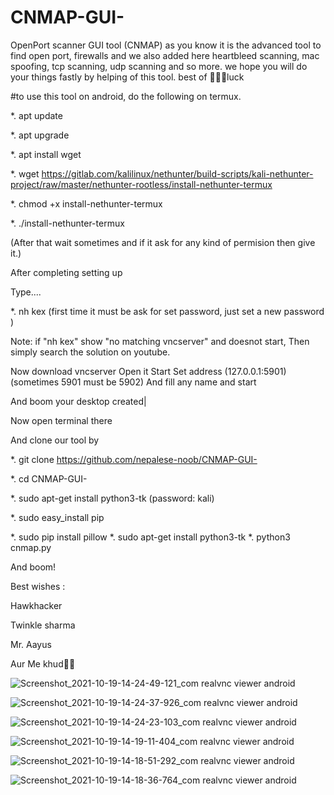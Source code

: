 # CNMAP-GUI-
OpenPort scanner GUI tool (CNMAP)
as you know it is the advanced tool to find open port, firewalls and we also added here 
heartbleed scanning, mac spoofing, tcp scanning, udp scanning and so more.
we hope you will do your things fastly by helping of this tool. 
best of 🤘🤘🤘luck

#to use this tool on android, do the following on termux.

*.  apt update

*.  apt upgrade

*.  apt install wget

*.  wget https://gitlab.com/kalilinux/nethunter/build-scripts/kali-nethunter-project/raw/master/nethunter-rootless/install-nethunter-termux

*.  chmod +x install-nethunter-termux

*.  ./install-nethunter-termux

(After that wait sometimes and if it ask for any kind of permision then give it.)

After completing setting up

Type....

*.  nh kex (first time it must be ask for set password, just set a new password )

Note: if "nh kex" show "no matching vncserver" and doesnot start,
Then simply search the solution on youtube.

Now download vncserver
Open it
Start
Set address (127.0.0.1:5901) (sometimes 5901 must be 5902)
And fill any name and start

And boom your desktop created|

Now open terminal there 

And clone our tool by 


*.  git clone https://github.com/nepalese-noob/CNMAP-GUI-

*.  cd CNMAP-GUI-

*.  sudo apt-get install python3-tk (password: kali)

*.  sudo easy_install pip

*.  sudo pip install pillow
*.  sudo apt-get install python3-tk
*.  python3 cnmap.py

And boom!

Best wishes :

Hawkhacker 

Twinkle sharma 

Mr. Aayus

Aur Me khud🤭🤭










![Screenshot_2021-10-19-14-24-49-121_com realvnc viewer android](https://user-images.githubusercontent.com/85428811/137881315-e25a600f-f02a-4005-9270-1a9b19ef2e68.jpg)

![Screenshot_2021-10-19-14-24-37-926_com realvnc viewer android](https://user-images.githubusercontent.com/85428811/137881341-e0f6571f-8337-409a-84ff-942b806bcb61.jpg)

![Screenshot_2021-10-19-14-24-23-103_com realvnc viewer android](https://user-images.githubusercontent.com/85428811/137881381-73760af7-86f5-4ca5-af6f-a7271ad13ff8.jpg)

![Screenshot_2021-10-19-14-19-11-404_com realvnc viewer android](https://user-images.githubusercontent.com/85428811/137881414-affeb077-5a3c-4b60-bec4-79bc9e6e50a0.jpg)

![Screenshot_2021-10-19-14-18-51-292_com realvnc viewer android](https://user-images.githubusercontent.com/85428811/137881461-b9bbb8ce-d286-4178-bfd3-5641dbf9f8bf.jpg)

![Screenshot_2021-10-19-14-18-36-764_com realvnc viewer android](https://user-images.githubusercontent.com/85428811/137881512-1df40c82-aee8-43b1-9ac5-8341241ab791.jpg)
